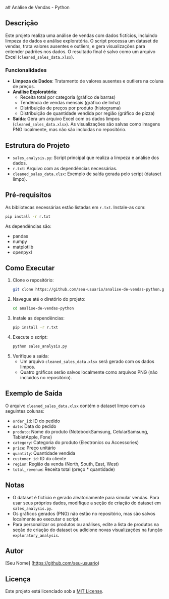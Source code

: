 a# Análise de Vendas - Python

## Descrição
Este projeto realiza uma análise de vendas com dados fictícios, incluindo limpeza de dados e análise exploratória. O script processa um dataset de vendas, trata valores ausentes e outliers, e gera visualizações para entender padrões nos dados. O resultado final é salvo como um arquivo Excel (`cleaned_sales_data.xlsx`).

### Funcionalidades
- **Limpeza de Dados**: Tratamento de valores ausentes e outliers na coluna de preços.
- **Análise Exploratória**:
  - Receita total por categoria (gráfico de barras)
  - Tendência de vendas mensais (gráfico de linha)
  - Distribuição de preços por produto (histograma)
  - Distribuição de quantidade vendida por região (gráfico de pizza)
- **Saída**: Gera um arquivo Excel com os dados limpos (`cleaned_sales_data.xlsx`). As visualizações são salvas como imagens PNG localmente, mas não são incluídas no repositório.

## Estrutura do Projeto
- `sales_analysis.py`: Script principal que realiza a limpeza e análise dos dados.
- `r.txt`: Arquivo com as dependências necessárias.
- `cleaned_sales_data.xlsx`: Exemplo de saída gerada pelo script (dataset limpo).

## Pré-requisitos
As bibliotecas necessárias estão listadas em `r.txt`. Instale-as com:

```bash
pip install -r r.txt
```

As dependências são:
- pandas
- numpy
- matplotlib
- openpyxl

## Como Executar
1. Clone o repositório:
   ```bash
   git clone https://github.com/seu-usuario/analise-de-vendas-python.git
   ```
2. Navegue até o diretório do projeto:
   ```bash
   cd analise-de-vendas-python
   ```
3. Instale as dependências:
   ```bash
   pip install -r r.txt
   ```
4. Execute o script:
   ```bash
   python sales_analysis.py
   ```
5. Verifique a saída:
   - Um arquivo `cleaned_sales_data.xlsx` será gerado com os dados limpos.
   - Quatro gráficos serão salvos localmente como arquivos PNG (não incluídos no repositório).

## Exemplo de Saída
O arquivo `cleaned_sales_data.xlsx` contém o dataset limpo com as seguintes colunas:
- `order_id`: ID do pedido
- `date`: Data do pedido
- `produto`: Nome do produto (NotebookSamsung, CelularSamsung, TabletApple, Fone)
- `category`: Categoria do produto (Electronics ou Accessories)
- `price`: Preço unitário
- `quantity`: Quantidade vendida
- `customer_id`: ID do cliente
- `region`: Região da venda (North, South, East, West)
- `total_revenue`: Receita total (preço * quantidade)

## Notas
- O dataset é fictício e gerado aleatoriamente para simular vendas. Para usar seus próprios dados, modifique a seção de criação do dataset em `sales_analysis.py`.
- Os gráficos gerados (PNG) não estão no repositório, mas são salvos localmente ao executar o script.
- Para personalizar os produtos ou análises, edite a lista de produtos na seção de criação do dataset ou adicione novas visualizações na função `exploratory_analysis`.

## Autor
[Seu Nome] (https://github.com/seu-usuario)

## Licença
Este projeto está licenciado sob a [MIT License](LICENSE).